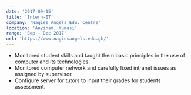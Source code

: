 ```yaml
---
date: '2017-09-15'
title: 'Intern-IT'
company: 'Nagies Angels Edu. Centre'
location: 'Anyinam, Kumasi'
range: 'Sep - Dec 2017'
url: 'https://www.nagiesangels.edu.gh/'
---
```


- Monitored student skills and taught them basic principles in the use of computer and its technologies.
- Monitored computer network and carefully fixed intranet issues as assigned by supervisor.
- Configure server for tutors to input their grades for students assessment.
